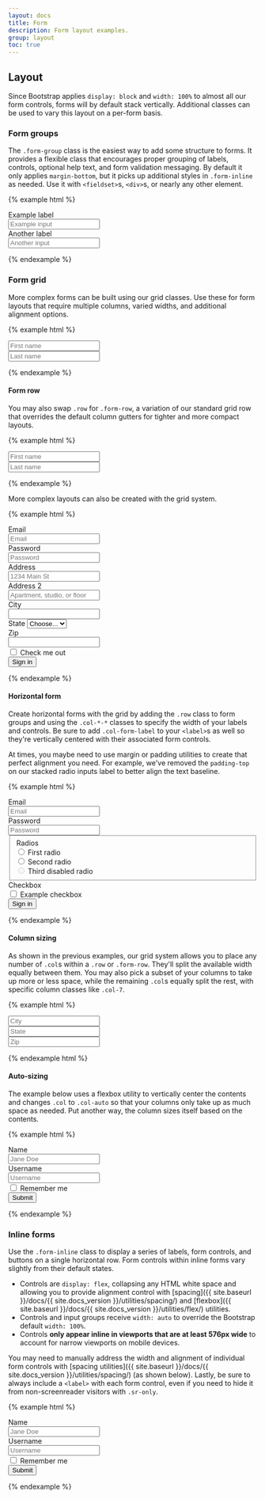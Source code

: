 ```yaml
---
layout: docs
title: Form
description: Form layout examples.
group: layout
toc: true
---
```


## Layout

Since Bootstrap applies `display: block` and `width: 100%` to almost all our form controls, forms will by default stack vertically. Additional classes can be used to vary this layout on a per-form basis.

### Form groups

The `.form-group` class is the easiest way to add some structure to forms. It provides a flexible class that encourages proper grouping of labels, controls, optional help text, and form validation messaging. By default it only applies `margin-bottom`, but it picks up additional styles in `.form-inline` as needed. Use it with `<fieldset>`s, `<div>`s, or nearly any other element.

{% example html %}
<form>
  <div class="form-group">
    <label class="font-weight-medium mb-2" for="formGroupExampleInput">Example label</label>
    <div class="form-control-container">
      <input type="text" class="form-control" id="formGroupExampleInput" placeholder="Example input">
      <span class="form-control-state"></span>
    </div>
  </div>
  <div class="form-group">
    <label class="font-weight-medium mb-2" for="formGroupExampleInput2">Another label</label>
    <div class="form-control-container">
      <input type="text" class="form-control" id="formGroupExampleInput2" placeholder="Another input">
      <span class="form-control-state"></span>
    </div>
  </div>
</form>
{% endexample %}

### Form grid

More complex forms can be built using our grid classes. Use these for form layouts that require multiple columns, varied widths, and additional alignment options.

{% example html %}
<form>
  <div class="row">
    <div class="col">
      <div class="form-control-container">
        <input type="text" class="form-control" placeholder="First name">
        <span class="form-control-state"></span>
      </div>
    </div>
    <div class="col">
      <div class="form-control-container">
        <input type="text" class="form-control" placeholder="Last name">
        <span class="form-control-state"></span>
      </div>
    </div>
  </div>
</form>
{% endexample %}

#### Form row

You may also swap `.row` for `.form-row`, a variation of our standard grid row that overrides the default column gutters for tighter and more compact layouts.

{% example html %}
<form>
  <div class="form-row">
    <div class="col">
      <div class="form-control-container">
        <input type="text" class="form-control" placeholder="First name">
        <span class="form-control-state"></span>
      </div>
    </div>
    <div class="col">
      <div class="form-control-container">
        <input type="text" class="form-control" placeholder="Last name">
        <span class="form-control-state"></span>
      </div>
    </div>
  </div>
</form>
{% endexample %}

More complex layouts can also be created with the grid system.

{% example html %}
<form>
  <div class="form-row">
    <div class="form-group col-md-6">
      <label class="font-weight-medium mb-2" for="inputEmail4">Email</label>
      <div class="form-control-container">
        <input type="email" class="form-control" id="inputEmail4" placeholder="Email">
        <span class="form-control-state"></span>
      </div>
    </div>
    <div class="form-group col-md-6">
      <label class="font-weight-medium mb-2" for="inputPassword4">Password</label>
      <div class="form-control-container">
        <input type="password" class="form-control" id="inputPassword4" placeholder="Password">
        <span class="form-control-state"></span>
      </div>
    </div>
  </div>
  <div class="form-group">
    <label class="font-weight-medium mb-2" for="inputAddress">Address</label>
    <div class="form-control-container">
      <input type="text" class="form-control" id="inputAddress" placeholder="1234 Main St">
      <span class="form-control-state"></span>
    </div>
  </div>
  <div class="form-group">
    <label class="font-weight-medium mb-2" for="inputAddress2">Address 2</label>
    <div class="form-control-container">
      <input type="text" class="form-control" id="inputAddress2" placeholder="Apartment, studio, or floor">
      <span class="form-control-state"></span>
    </div>
  </div>
  <div class="form-row">
    <div class="form-group col-md-6">
      <label class="font-weight-medium mb-2" for="inputCity">City</label>
      <div class="form-control-container">
        <input type="text" class="form-control" id="inputCity">
        <span class="form-control-state"></span>
      </div>
    </div>
    <div class="form-group col-md-4">
      <label class="font-weight-medium mb-2" for="inputState">State</label>
      <select id="inputState" class="form-control">
        <option selected>Choose...</option>
        <option>...</option>
      </select>
    </div>
    <div class="form-group col-md-2">
      <label class="font-weight-medium mb-2" for="inputZip">Zip</label>
      <div class="form-control-container">
        <input type="text" class="form-control" id="inputZip">
        <span class="form-control-state"></span>
      </div>
    </div>
  </div>
  <div class="form-group">
    <div class="custom-control custom-checkbox">
      <input type="checkbox" class="custom-control-input" id="gridCheck">
      <label class="custom-control-label font-weight-medium" for="gridCheck">Check me out</label>
    </div>
  </div>
  <button type="submit" class="btn btn-primary">Sign in</button>
</form>
{% endexample %}

#### Horizontal form

Create horizontal forms with the grid by adding the `.row` class to form groups and using the `.col-*-*` classes to specify the width of your labels and controls. Be sure to add `.col-form-label` to your `<label>`s as well so they're vertically centered with their associated form controls.

At times, you maybe need to use margin or padding utilities to create that perfect alignment you need. For example, we've removed the `padding-top` on our stacked radio inputs label to better align the text baseline.

{% example html %}
<form>
  <div class="form-group row">
    <label class="font-weight-medium mb-2" for="inputEmail3" class="col-sm-2 col-form-label font-weight-medium">Email</label>
    <div class="col-sm-10">
      <div class="form-control-container">
        <input type="email" class="form-control" id="inputEmail3" placeholder="Email">
        <span class="form-control-state"></span>
      </div>
    </div>
  </div>
  <div class="form-group row">
    <label class="font-weight-medium mb-2" for="inputPassword3" class="col-sm-2 col-form-label font-weight-medium">Password</label>
    <div class="col-sm-10">
      <div class="form-control-container">
        <input type="password" class="form-control" id="inputPassword3" placeholder="Password">
        <span class="form-control-state"></span>
      </div>
    </div>
  </div>
  <fieldset class="form-group">
    <div class="row">
      <legend class="col-form-label col-sm-2 pt-0 font-weight-medium">Radios</legend>
      <div class="col-sm-10">
        <div class="custom-control custom-radio">
          <input class="custom-control-input" type="radio" name="gridRadios" id="gridRadios1" value="option1">
          <label class="custom-control-label font-weight-medium" for="gridRadios1">First radio</label>
        </div>
        <div class="custom-control custom-radio">
          <input class="custom-control-input" type="radio" name="gridRadios" id="gridRadios2" value="option2">
          <label class="custom-control-label font-weight-medium" for="gridRadios2">Second radio</label>
        </div>
        <div class="custom-control custom-radio">
          <input class="custom-control-input" type="radio" name="gridRadios" id="gridRadios3" value="option3" disabled>
          <label class="custom-control-label font-weight-medium" for="gridRadios3">Third disabled radio</label>
        </div>
      </div>
    </div>
  </fieldset>
  <div class="form-group row">
    <div class="col-sm-2 font-weight-medium">Checkbox</div>
    <div class="col-sm-10">
      <div class="custom-control custom-checkbox">
        <input class="custom-control-input" type="checkbox" id="gridCheck1" value="option3">
        <label class="custom-control-label font-weight-medium" for="gridCheck1">Example checkbox</label>
      </div>
    </div>
  </div>
  <div class="form-group row">
    <div class="col-sm-10">
      <button type="submit" class="btn btn-primary">Sign in</button>
    </div>
  </div>
</form>
{% endexample %}

#### Column sizing

As shown in the previous examples, our grid system allows you to place any number of `.col`s within a `.row` or `.form-row`. They'll split the available width equally between them. You may also pick a subset of your columns to take up more or less space, while the remaining `.col`s equally split the rest, with specific column classes like `.col-7`.

{% example html %}
<form>
  <div class="form-row">
    <div class="col-7">
      <div class="form-control-container">
        <input type="text" class="form-control" placeholder="City">
        <span class="form-control-state"></span>
      </div>
    </div>
    <div class="col">
      <div class="form-control-container">
        <input type="text" class="form-control" placeholder="State">
        <span class="form-control-state"></span>
      </div>
    </div>
    <div class="col">
      <div class="form-control-container">
        <input type="text" class="form-control" placeholder="Zip">
        <span class="form-control-state"></span>
      </div>
    </div>
  </div>
</form>
{% endexample html %}

#### Auto-sizing

The example below uses a flexbox utility to vertically center the contents and changes `.col` to `.col-auto` so that your columns only take up as much space as needed. Put another way, the column sizes itself based on the contents.

{% example html %}
<form>
  <div class="form-row align-items-center">
    <div class="col-auto">
      <label class="sr-only" for="inlineFormInput">Name</label>
      <div class="form-control-container mb-2">
        <input type="text" class="form-control" id="inlineFormInput" placeholder="Jane Doe">
        <span class="form-control-state"></span>
      </div>
    </div>
    <div class="col-auto">
      <label class="sr-only" for="inlineFormInputGroup">Username</label>
      <div class="form-control-container mb-2">
        <input type="text" class="form-control" id="inlineFormInputGroup" placeholder="Username">
        <span class="form-control-state"></span>
      </div>
    </div>
    <div class="col-auto">
      <div class="custom-control custom-checkbox mb-2">
        <input class="custom-control-input" type="checkbox" id="autoSizingCheck">
        <label class="custom-control-label font-weight-medium" for="autoSizingCheck">Remember me</label>
      </div>
    </div>
    <div class="col-auto">
      <button type="submit" class="btn btn-primary mb-2">Submit</button>
    </div>
  </div>
</form>
{% endexample %}

### Inline forms

Use the `.form-inline` class to display a series of labels, form controls, and buttons on a single horizontal row. Form controls within inline forms vary slightly from their default states.

- Controls are `display: flex`, collapsing any HTML white space and allowing you to provide alignment control with [spacing]({{ site.baseurl }}/docs/{{ site.docs_version }}/utilities/spacing/) and [flexbox]({{ site.baseurl }}/docs/{{ site.docs_version }}/utilities/flex/) utilities.
- Controls and input groups receive `width: auto` to override the Bootstrap default `width: 100%`.
- Controls **only appear inline in viewports that are at least 576px wide** to account for narrow viewports on mobile devices.

You may need to manually address the width and alignment of individual form controls with [spacing utilities]({{ site.baseurl }}/docs/{{ site.docs_version }}/utilities/spacing/) (as shown below). Lastly, be sure to always include a `<label>` with each form control, even if you need to hide it from non-screenreader visitors with `.sr-only`.

{% example html %}
<form class="form-inline">
  <label class="sr-only" for="inlineFormInputName2">Name</label>
  <div class="form-control-container mb-2 mr-sm-2">
    <input type="text" class="form-control" id="inlineFormInputName2" placeholder="Jane Doe">
    <span class="form-control-state"></span>
  </div>
  <label class="sr-only" for="inlineFormInputGroupUsername2">Username</label>
  <div class="form-control-container mb-2 mr-sm-2">
    <input type="text" class="form-control" id="inlineFormInputGroupUsername2" placeholder="Username">
    <span class="form-control-state"></span>
  </div>
  <div class="custom-control custom-checkbox mb-2 mr-sm-2">
    <input class="custom-control-input" type="checkbox" id="inlineFormCheck">
    <label class="custom-control-label font-weight-medium" for="inlineFormCheck">Remember me</label>
  </div>
  <button type="submit" class="btn btn-primary mb-2">Submit</button>
</form>
{% endexample %}